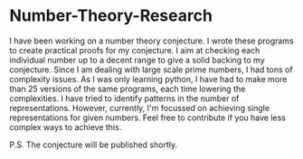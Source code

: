 # Number-Theory-Research
I have been working on a number theory conjecture. I wrote these programs to create practical proofs for my conjecture.
I aim at checking each individual number up to a decent range to give a solid backing to my conjecture.
Since I am dealing with large scale prime numbers, I had tons of complexity issues.
As I was only learning python, I have had to make more than 25 versions of the same programs, each time lowering the complexities.
I have tried to identify patterns in the number of representations.
However, currently, I'm focussed on achieving single representations for given numbers.
Feel free to contribute if you have less complex ways to achieve this.

P.S. The conjecture will be published shortly.
